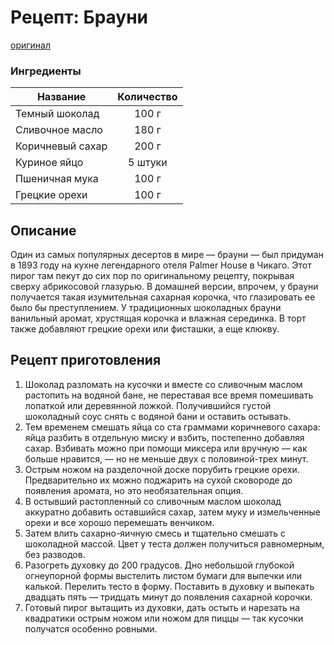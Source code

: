 # Рецепт: Брауни
[оригинал](https://eda.ru/recepty/vypechka-deserty/brauni-brownie-20955)

### Ингредиенты
| Название        	| Количество    |
| -------------   	|:-------------:|
| Темный шоколад  	| 100 г 		|
| Сливочное масло 	| 180 г      	|
| Коричневый сахар	| 200 г     	|
| Куриное яйцо		| 5 штуки     	|
| Пшеничная мука	| 100 г      	|
| Грецкие орехи		| 100 г     	|

## Описание
Один из самых популярных десертов в мире — брауни — был придуман в 1893 году на кухне легендарного отеля Palmer House в Чикаго. Этот пирог там пекут до сих пор по оригинальному рецепту, покрывая сверху абрикосовой глазурью. В домашней версии, впрочем, у брауни получается такая изумительная сахарная корочка, что глазировать ее было бы преступлением. У традиционных шоколадных брауни ванильный аромат, хрустящая корочка и влажная серединка. В торт также добавляют грецкие орехи или фисташки, а еще клюкву.

## Рецепт приготовления
1. Шоколад разломать на кусочки и вместе со сливочным маслом растопить на водяной бане, не переставая все время помешивать лопаткой или деревянной ложкой. Получившийся густой шоколадный соус снять с водяной бани и оставить остывать.
2. Тем временем смешать яйца со ста граммами коричневого сахара: яйца разбить в отдельную миску и взбить, постепенно добавляя сахар. Взбивать можно при помощи миксера или вручную — как больше нравится, — но не меньше двух с половиной-трех минут.
3. Острым ножом на разделочной доске порубить грецкие орехи. Предварительно их можно поджарить на сухой сковороде до появления аромата, но это необязательная опция.
4. В остывший растопленный со сливочным маслом шоколад аккуратно добавить оставшийся сахар, затем муку и измельченные орехи и все хорошо перемешать венчиком.
5. Затем влить сахарно-яичную смесь и тщательно смешать с шоколадной массой. Цвет у теста должен получиться равномерным, без разводов.
6. Разогреть духовку до 200 градусов. Дно небольшой глубокой огнеупорной формы выстелить листом бумаги для выпечки или калькой. Перелить тесто в форму. Поставить в духовку и выпекать двадцать пять — тридцать минут до появления сахарной корочки.
7. Готовый пирог вытащить из духовки, дать остыть и нарезать на квадратики острым ножом или ножом для пиццы — так кусочки получатся особенно ровными.
